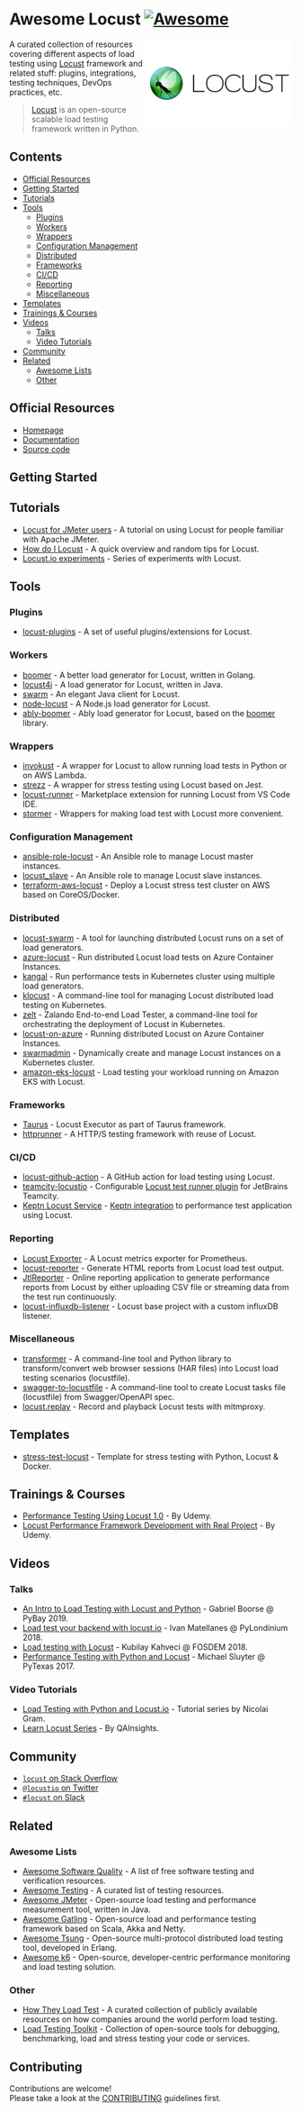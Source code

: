 # Awesome Locust [![Awesome](https://awesome.re/badge.svg)](https://awesome.re)

<!--lint ignore double-link-->
[<img src="assets/images/locust-logo.svg" align="right" width="260" alt="Locust">](https://locust.io/)

<!--lint ignore double-link-->
A curated collection of resources covering different aspects of load testing using [Locust](https://locust.io/) framework and related stuff: plugins, integrations, testing techniques, DevOps practices, etc.

<!--lint ignore double-link-->
> [Locust](https://locust.io/) is an open-source scalable load testing framework written in Python.

## Contents

- [Official Resources](#official-resources)
- [Getting Started](#getting-started)
- [Tutorials](#tutorials)
- [Tools](#tools)
  - [Plugins](#plugins)
  - [Workers](#workers)
  - [Wrappers](#wrappers)
  - [Configuration Management](#configuration-management)
  - [Distributed](#distributed)
  - [Frameworks](#frameworks)
  - [CI/CD](#cicd)
  - [Reporting](#reporting)
  - [Miscellaneous](#miscellaneous)
- [Templates](#templates)
- [Trainings & Courses](#trainings--courses)
- [Videos](#videos)
  - [Talks](#talks)
  - [Video Tutorials](#video-tutorials)
- [Community](#community)
- [Related](#related)
  - [Awesome Lists](#awesome-lists)
  - [Other](#other)

## Official Resources

<!--lint ignore double-link-->
- [Homepage](https://locust.io/)
- [Documentation](https://docs.locust.io/en/latest/)
- [Source code](https://github.com/locustio/locust)

## Getting Started

## Tutorials

- [Locust for JMeter users](https://howardosborne.github.io/locust_for_jmeter_users/) - A tutorial on using Locust for people familiar with Apache JMeter.
- [How do I Locust](https://github.com/pglass/how-do-i-locust) - A quick overview and random tips for Locust.
- [Locust.io experiments](https://medium.com/locust-io-experiments) - Series of experiments with Locust.

## Tools

### Plugins

- [locust-plugins](https://github.com/SvenskaSpel/locust-plugins) - A set of useful plugins/extensions for Locust.

### Workers

<!--lint ignore double-link-->
- [boomer](https://github.com/myzhan/boomer) - A better load generator for Locust, written in Golang.
- [locust4j](https://github.com/myzhan/locust4j) - A load generator for Locust, written in Java.
- [swarm](https://github.com/anhldbk/swarm) - An elegant Java client for Locust.
- [node-locust](https://github.com/jspdown/node-locust) - A Node.js load generator for Locust.
- [ably-boomer](https://github.com/ably/ably-boomer) - Ably load generator for Locust, based on the [boomer](https://github.com/myzhan/boomer) library.

### Wrappers

- [invokust](https://github.com/FutureSharks/invokust) - A wrapper for Locust to allow running load tests in Python or on AWS Lambda.
- [strezz](https://github.com/abdoutelb/strezz) - A wrapper for stress testing using Locust based on Jest.
- [locust-runner](https://marketplace.visualstudio.com/items?itemName=VolkanOzdamar.locust-runner) - Marketplace extension for running Locust from VS Code IDE.
- [stormer](https://github.com/debugtalk/stormer) - Wrappers for making load test with Locust more convenient.

### Configuration Management

- [ansible-role-locust](https://github.com/tinx/ansible-role-locust) - An Ansible role to manage Locust master instances.
- [locust_slave](https://github.com/tinx/locust_slave) - An Ansible role to manage Locust slave instances.
- [terraform-aws-locust](https://github.com/mettjus/terraform-aws-locust) - Deploy a Locust stress test cluster on AWS based on CoreOS/Docker.

### Distributed

- [locust-swarm](https://github.com/SvenskaSpel/locust-swarm) - A tool for launching distributed Locust runs on a set of load generators.
- [azure-locust](https://github.com/ORBA/azure-locust) - Run distributed Locust load tests on Azure Container Instances.
- [kangal](https://github.com/hellofresh/kangal) - Run performance tests in Kubernetes cluster using multiple load generators.
- [klocust](https://github.com/DevopsArtFactory/klocust) - A command-line tool for managing Locust distributed load testing on Kubernetes.
- [zelt](https://github.com/zalando-incubator/zelt) - Zalando End-to-end Load Tester, a command-line tool for orchestrating the deployment of Locust in Kubernetes.
- [locust-on-azure](https://github.com/yorek/locust-on-azure) - Running distributed Locust on Azure Container Instances.
- [swarmadmin](https://github.com/mms-gianni/swarmadmin) - Dynamically create and manage Locust instances on a Kubernetes cluster.
- [amazon-eks-locust](https://github.com/aws-samples/Load-testing-your-workload-running-on-Amazon-EKS-with-Locust) - Load testing your workload running on Amazon EKS with Locust.

### Frameworks

- [Taurus](https://gettaurus.org/docs/Locust/) - Locust Executor as part of Taurus framework.
- [httprunner](https://github.com/httprunner/httprunner) - A HTTP/S testing framework with reuse of Locust.

### CI/CD

- [locust-github-action](https://github.com/marketplace/actions/locust-load-test) - A GitHub action for load testing using Locust.
- [teamcity-locustio](https://github.com/orn0t/teamcity-locustio) - Configurable [Locust test runner plugin](https://plugins.jetbrains.com/plugin/13415-locust-io-test-runner) for JetBrains Teamcity.
- [Keptn Locust Service](https://github.com/keptn-sandbox/locust-service) - [Keptn integration](https://medium.com/keptn/automating-evaluating-load-testing-with-locust-and-keptn-6cf5c8f76bed) to performance test application using Locust.

### Reporting

- [Locust Exporter](https://github.com/ContainerSolutions/locust_exporter) - A Locust metrics exporter for Prometheus.
- [locust-reporter](https://github.com/benc-uk/locust-reporter) - Generate HTML reports from Locust load test output.
- [JtlReporter](https://github.com/ludeknovy/jtl-reporter) - Online reporting application to generate performance reports from Locust by either uploading CSV file or streaming data from the test run continuously.
- [locust-influxdb-listener](https://github.com/pjcalvo/locust-influxdb-listener) - Locust base project with a custom influxDB listener.

### Miscellaneous

- [transformer](https://github.com/zalando-incubator/transformer) - A command-line tool and Python library to transform/convert web browser sessions (HAR files) into Locust load testing scenarios (locustfile).
- [swagger-to-locustfile](https://github.com/lieldulev/swagger-to-locustfile) - A command-line tool to create Locust tasks file (locustfile) from Swagger/OpenAPI spec.
- [locust.replay](https://github.com/zlorb/locust.replay) - Record and playback Locust tests with mitmproxy.

## Templates

- [stress-test-locust](https://github.com/rednafi/stress-test-locust) - Template for stress testing with Python, Locust & Docker.

## Trainings & Courses

- [Performance Testing Using Locust 1.0](https://www.udemy.com/course/performance-testing-using-locust/) - By Udemy.
- [Locust Performance Framework Development with Real Project](https://www.udemy.com/course/locust-performance-framework-development-with-real-project/) - By Udemy.

## Videos

### Talks

- [An Intro to Load Testing with Locust and Python](https://www.youtube.com/watch?v=uvs4cq6JCeU) - Gabriel Boorse @ PyBay 2019.
- [Load test your backend with locust.io](https://www.youtube.com/watch?v=1_xROmLYvtY) - Ivan Matellanes @ PyLondinium 2018.
- [Load testing with Locust](https://www.youtube.com/watch?v=XjSEgiFDARw) - Kubilay Kahveci @ FOSDEM 2018.
- [Performance Testing with Python and Locust](https://www.youtube.com/watch?v=5sSouciEgWE) - Michael Sluyter @ PyTexas 2017.

### Video Tutorials

- [Load Testing with Python and Locust.io](https://www.youtube.com/playlist?list=PLotCx_Au_rT1LW_qpMWU40Q-vegZua-i8) - Tutorial series by Nicolai Gram.
- [Learn Locust Series](https://www.youtube.com/playlist?list=PLJ9A48W0kpRKMCzJARCObgJs3SinOewp5) - By QAInsights.

## Community

- [`locust` on Stack Overflow](https://stackoverflow.com/questions/tagged/locust)
- [`@locustio` on Twitter](https://twitter.com/locustio)
- [`#locust` on Slack](https://slack.locust.io/)

## Related

### Awesome Lists

- [Awesome Software Quality](https://github.com/ligurio/software-quality-wiki) - A list of free software testing and verification resources.
- [Awesome Testing](https://github.com/TheJambo/awesome-testing) - A curated list of testing resources.
- [Awesome JMeter](https://github.com/aliesbelik/awesome-jmeter) - Open-source load testing and performance measurement tool, written in Java.
- [Awesome Gatling](https://github.com/aliesbelik/awesome-gatling) - Open-source load and performance testing framework based on Scala, Akka and Netty.
- [Awesome Tsung](https://github.com/aliesbelik/awesome-tsung) - Open-source multi-protocol distributed load testing tool, developed in Erlang.
- [Awesome k6](https://github.com/grafana/awesome-k6) - Open-source, developer-centric performance monitoring and load testing solution.

### Other

- [How They Load Test](https://github.com/aliesbelik/how-they-load) - A curated collection of publicly available resources on how companies around the world perform load testing.
- [Load Testing Toolkit](https://github.com/aliesbelik/load-testing-toolkit) - Collection of open-source tools for debugging, benchmarking, load and stress testing your code or services.

## Contributing

Contributions are welcome!<br>
Please take a look at the [CONTRIBUTING](CONTRIBUTING.md) guidelines first.
